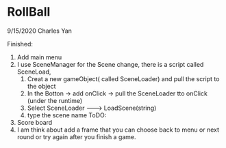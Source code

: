 # RollBall

9/15/2020 Charles Yan

Finished:
1. Add main menu
2. I use SceneManager for the Scene change, there is a script called SceneLoad, 
    1) Creat a new gameObject( called SceneLoader) and pull the script to the object
    2) In the Botton -> add onClick -> pull the SceneLoader tto onClick (under the runtime) 
    3) Select  SceneLoader ---> LoadScene(string)
    4) type the scene name
ToDO:
1. Score board
2. I am think about add a frame that you can choose back to menu or next round or try again after you finish a game.
